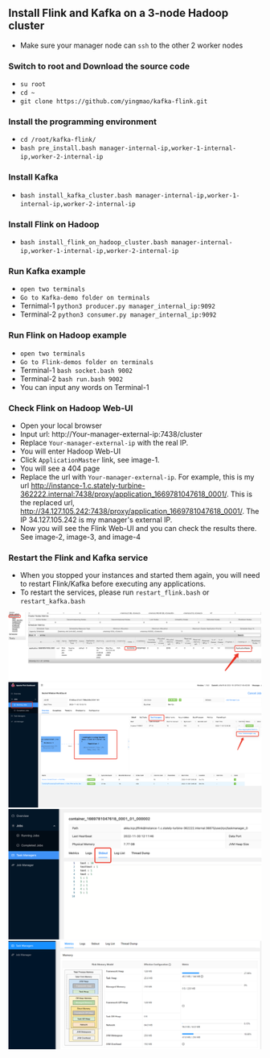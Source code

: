 
## Install Flink and Kafka on a 3-node Hadoop cluster


- Make sure your manager node can `ssh` to the other 2 worker nodes

### Switch to root and Download the source code

- `su root`
- `cd ~`
- `git clone https://github.com/yingmao/kafka-flink.git`

### Install the programming environment

- `cd /root/kafka-flink/`
- `bash pre_install.bash manager-internal-ip,worker-1-internal-ip,worker-2-internal-ip`

### Install Kafka

- `bash install_kafka_cluster.bash manager-internal-ip,worker-1-internal-ip,worker-2-internal-ip`

### Install Flink on Hadoop

- `bash install_flink_on_hadoop_cluster.bash manager-internal-ip,worker-1-internal-ip,worker-2-internal-ip`

### Run Kafka example

- `open two terminals`
- `Go to Kafka-demo folder on terminals`
- Ternimal-1 `python3 producer.py manager_internal_ip:9092`
- Terminal-2 `python3 consumer.py manager_internal_ip:9092`

### Run Flink on Hadoop example

- `open two terminals`
- `Go to Flink-demos folder on terminals`
- Terminal-1 `bash socket.bash 9002`  
- Terminal-2 `bash run.bash 9002`
- You can input any words on Terminal-1

### Check Flink on Hadoop Web-UI

- Open your local browser
- Input url: http://Your-manager-external-ip:7438/cluster   
- Replace `Your-manager-external-ip` with the real IP.
- You will enter Hadoop Web-UI
- Click `ApplicationMaster` link, see image-1.
- You will see a 404 page
- Replace the url with `Your-manager-external-ip`. For example, this is my url http://instance-1.c.stately-turbine-362222.internal:7438/proxy/application_1669781047618_0001/. This is the replaced url, http://34.127.105.242:7438/proxy/application_1669781047618_0001/. The IP 34.127.105.242 is my manager's external IP.
- Now you will see the Flink Web-UI and you can check the results there. See image-2, image-3, and image-4

### Restart the Flink and Kafka service

- When you stopped your instances and started them again, you will need to restart Flink/Kafka before executing any applications.
- To restart the services, please run `restart_flink.bash` or `restart_kafka.bash`

![](1.png)
![](2.png)
![](3.png)
![](4.jpg)
